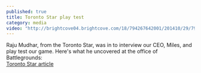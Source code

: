 ```yaml
---
published: true
title: Toronto Star play test
category: media
video: "http://brightcove04.brightcove.com/18/794267642001/201410/29/794267642001_3832877339001_Raju-BattlegroundsV2.mp4"
---
```


Raju Mudhar, from the Toronto Star, was in to interview our CEO, Miles, and play test our game. Here's what he uncovered at the office of Battlegrounds:  
[Toronto Star article](http://www.thestar.com/business/2014/10/13/laser_tag_with_the_halo_effect.html)

